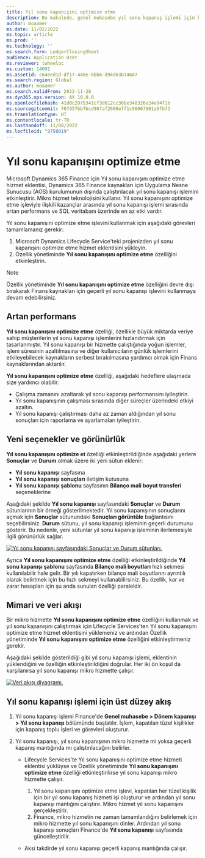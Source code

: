 ```yaml
---
title: Yıl sonu kapanışını optimize etme
description: Bu makalede, genel muhasebe yıl sonu kapanış işlemi için kullanılan Yıl sonu kapanışını optimize etme hizmet eklentisi açıklanmaktadır.
author: moaamer
ms.date: 11/02/2022
ms.topic: article
ms.prod: ''
ms.technology: ''
ms.search.form: LedgerClosingSheet
audience: Application User
ms.reviewer: twheeloc
ms.custom: 14091
ms.assetid: c64eed1d-df17-448e-8bb6-d94d63b14607
ms.search.region: Global
ms.author: moaamer
ms.search.validFrom: 2022-11-28
ms.dyn365.ops.version: AX 10.0.0
ms.openlocfilehash: 41d0c2975341cf3d612cc36be348326e24e94f1b
ms.sourcegitcommit: 707957bb7bcd98faf2600eff1c98067901a0fb73
ms.translationtype: HT
ms.contentlocale: tr-TR
ms.lasthandoff: 11/08/2022
ms.locfileid: "9750019"
---
```

# <a name="optimize-year-end-close"></a>Yıl sonu kapanışını optimize etme

Microsoft Dynamics 365 Finance için Yıl sonu kapanışını optimize etme hizmet eklentisi, Dynamics 365 Finance kaynakları için Uygulama Nesne Sunucusu (AOS) kurulumunun dışında çalıştırılacak yıl sonu kapanışı işlemini etkinleştirir. Mikro hizmet teknolojisini kullanır. Yıl sonu kapanışını optimize etme işleviyle ilişkili kazançlar arasında yıl sonu kapanışı işlemi sırasında artan performans ve SQL veritabanı üzerinde en az etki vardır.

Yıl sonu kapanışını optimize etme işlevini kullanmak için aşağıdaki görevleri tamamlamanız gerekir:

1. Microsoft Dynamics Lifecycle Service'teki projenizden yıl sonu kapanışını optimize etme hizmet eklentisini yükleyin.
2. Özellik yönetiminde **Yıl sonu kapanışını optimize etme** özelliğini etkinleştirin.

> [!NOTE]
> Özellik yönetiminde **Yıl sonu kapanışını optimize etme** özelliğini devre dışı bırakarak Finans kaynakları için geçerli yıl sonu kapanışı işlevini kullanmaya devam edebilirsiniz.

## <a name="improved-performance"></a>Artan performans

**Yıl sonu kapanışını optimize etme** özelliği, özellikle büyük miktarda veriye sahip müşterilerin yıl sonu kapanışı işlemlerini hızlandırmak için tasarlanmıştır. Yıl sonu kapanışı bir hizmette çalıştığında yoğun işlemler, işlem süresinin azaltılmasına ve diğer kullanıcıların günlük işlemlerini etkileyebilecek kaynakların serbest bırakılmasına yardımcı olmak için Finans kaynaklarından aktarılır.

**Yıl sonu kapanışını optimize etme** özelliği, aşağıdaki hedeflere ulaşmada size yardımcı olabilir:

- Çalışma zamanını azaltarak yıl sonu kapanışı performansını iyileştirin.
- Yıl sonu kapanışının çalışması sırasında diğer süreçler üzerindeki etkiyi azaltın.
- Yıl sonu kapanışı çalıştırması daha az zaman aldığından yıl sonu sonuçları için raporlama ve ayarlamaları iyileştirin.

## <a name="new-options-and-visibility"></a>Yeni seçenekler ve görünürlük

**Yıl sonu kapanışını optimize et** özelliği etkinleştirildiğinde aşağıdaki yerlere **Sonuçlar** ve **Durum** olmak üzere iki yeni sütun eklenir:

- **Yıl sonu kapanışı** sayfasına
- **Yıl sonu kapanışı sonuçları** iletişim kutusuna
- **Yıl sonu kapanışı şablonu** sayfasının **Bilanço mali boyut transferi** seçeneklerine

Aşağıdaki şekilde **Yıl sonu kapanışı** sayfasındaki **Sonuçlar** ve **Durum** sütunlarının bir örneği gösterilmektedir. Yıl sonu kapanışının sonuçlarını açmak için **Sonuçlar** sütunundaki **Sonuçları görüntüle** bağlantısını seçebilirsiniz. **Durum** sütunu, yıl sonu kapanışı işleminin geçerli durumunu gösterir. Bu nedenle, yeni sütunlar yıl sonu kapanışı işleminin ilerlemesiyle ilgili görünürlük sağlar.

[![Yıl sonu kapanışı sayfasındaki Sonuçlar ve Durum sütunları.](./media/Yearendclose.jpg)](./media/Yearendclose.jpg)

Ayrıca **Yıl sonu kapanışını optimize etme** özelliği etkinleştirildiğinde **Yıl sonu kapanışı şablonu** sayfasında **Bilanço mali boyutları** hızlı sekmesi kullanılabilir hale gelir. Bir yılı kapatırken bilanço mali boyutlarını ayrıntılı olarak belirtmek için bu hızlı sekmeyi kullanabilirsiniz. Bu özellik, kar ve zarar hesapları için şu anda sunulan özelliği paraleldir.

## <a name="architecture-and-data-flow"></a>Mimari ve veri akışı

Bir mikro hizmette **Yıl sonu kapanışını optimize etme** özelliğini kullanmak ve yıl sonu kapanışını çalıştırmak için Lifecycle Services'ten Yıl sonu kapanışını optimize etme hizmet eklentisini yüklemeniz ve ardından Özellik yönetiminde **Yıl sonu kapanışını optimize etme** özelliğini etkinleştirmeniz gerekir.

Aşağıdaki şekilde gösterildiği gibi yıl sonu kapanışı işlemi, eklentinin yüklendiğini ve özelliğin etkinleştirildiğini doğrular. Her iki ön koşul da karşılanırsa yıl sonu kapanışı mikro hizmette çalışır.

[![Veri akışı diyagramı.](./media/Lifecycle-services.jpg)](./media/Lifecycle-services.jpg)

## <a name="high-level-flow-for-year-end-close-processing"></a>Yıl sonu kapanışı işlemi için üst düzey akış

1. Yıl sonu kapanışı işlemi Finance'de **Genel muhasebe \> Dönem kapanışı \> Yıl sonu kapanışı** bölümünde başlatılır. İşlem, kapatılan tüzel kişilikler için kapanış toplu işleri ve görevleri oluşturur.
2. Yıl sonu kapanışı, yıl sonu kapanışının mikro hizmette mi yoksa geçerli kapanış mantığında mı çalıştırılacağını belirler.

    - Lifecycle Services'te Yıl sonu kapanışını optimize etme hizmeti eklentisi yüklüyse ve Özellik yönetiminde **Yıl sonu kapanışını optimize etme** özelliği etkinleştirilirse yıl sonu kapanışı mikro hizmette çalışır.

        1. Yıl sonu kapanışını optimize etme işlevi, kapatılan her tüzel kişilik için bir yıl sonu kapanış hizmeti işi oluşturur ve ardından yıl sonu kapanışı mantığını çalıştırır. Mikro hizmet yıl sonu kapanışını gerçekleştirir.
        2. Finance, mikro hizmetin ne zaman tamamlandığını belirlemek için mikro hizmette yıl sonu kapanışını dinler. Ardından yıl sonu kapanışı sonuçları Finance'de **Yıl sonu kapanışı** sayfasında güncelleştirilir.

    - Aksi takdirde yıl sonu kapanışı geçerli kapanış mantığında çalışır.
